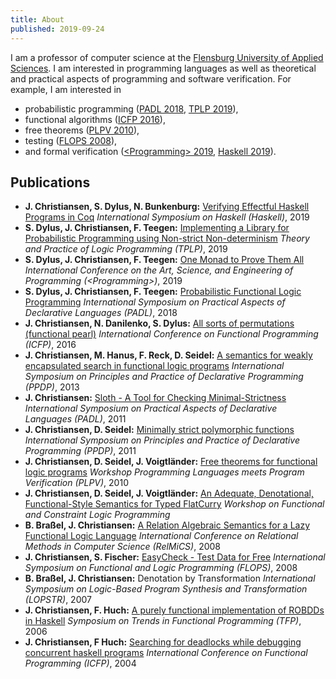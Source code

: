```yaml
---
title: About
published: 2019-09-24
---
```


I am a professor of computer science at the
[Flensburg University of Applied Sciences](https://www.hs-flensburg.de). I am
interested in programming languages as well as theoretical and practical aspects of
programming and software verification. For example, I am interested in

* probabilistic programming ([PADL 2018](http://www-ps.informatik.uni-kiel.de/~sad/padl2018-preprint.pdf), [TPLP 2019](https://arxiv.org/pdf/1905.07212.pdf)),
* functional algorithms ([ICFP 2016](http://informatik.uni-kiel.de/~sad/icfp2016-preprint.pdf)),
* free theorems ([PLPV 2010](http://www.janis-voigtlaender.eu/papers/FreeTheoremsForFunctionalLogicPrograms.pdf)),
* testing ([FLOPS 2008](http://www-ps.informatik.uni-kiel.de/~sebf/data/pub/flops08.pdf)),
* and formal verification ([&lt;Programming&gt; 2019](https://arxiv.org/pdf/1805.08059.pdf), [Haskell 2019](https://www-ps.informatik.uni-kiel.de/~sad/haskell2019-preprint.pdf)).


## Publications

* **J. Christiansen, S. Dylus, N. Bunkenburg:** [Verifying Effectful Haskell Programs in Coq](https://www-ps.informatik.uni-kiel.de/~sad/haskell2019-preprint.pdf) *International Symposium on Haskell (Haskell)*, 2019
* **S. Dylus, J. Christiansen, F. Teegen:** [Implementing a Library for Probabilistic Programming using Non-strict Non-determinism](https://arxiv.org/pdf/1905.07212.pdf) *Theory and Practice of Logic Programming (TPLP)*, 2019
* **S. Dylus, J. Christiansen, F. Teegen:** [One Monad to Prove Them All](https://arxiv.org/pdf/1805.08059.pdf) *International Conference on the Art, Science, and
Engineering of Programming (&lt;Programming&gt;)*, 2019
* **S. Dylus, J. Christiansen, F. Teegen:** [Probabilistic Functional Logic Programming](http://www-ps.informatik.uni-kiel.de/~sad/padl2018-preprint.pdf) *International Symposium on Practical Aspects of Declarative Languages (PADL)*, 2018
* **J. Christiansen, N. Danilenko, S. Dylus:** [All sorts of permutations (functional pearl)](http://informatik.uni-kiel.de/~sad/icfp2016-preprint.pdf) *International Conference on Functional Programming (ICFP)*, 2016
* **J. Christiansen, M. Hanus, F. Reck, D. Seidel:** [A semantics for weakly encapsulated search in functional logic programs](https://www.informatik.uni-kiel.de/~mh/publications/papers/PPDP13.pdf) *International Symposium on Principles and Practice of Declarative Programming (PPDP)*, 2013
* **J. Christiansen:** [Sloth - A Tool for Checking Minimal-Strictness](http://www.rpe.informatik.uni-kiel.de/de/rechnergestutzte-programmentwicklung/dateien/forschungunddiplomarbeiten/PADL.pdf) *International Symposium on Practical Aspects of Declarative Languages (PADL)*, 2011
* **J. Christiansen, D. Seidel:** [Minimally strict polymorphic functions](http://www.rpe.informatik.uni-kiel.de/de/rechnergestutzte-programmentwicklung/dateien/forschungunddiplomarbeiten/PPDP.pdf) *International Symposium on Principles and Practice of Declarative Programming (PPDP)*, 2011
* **J. Christiansen, D. Seidel, J. Voigtländer:** [Free theorems for functional logic programs](http://www.janis-voigtlaender.eu/papers/FreeTheoremsForFunctionalLogicPrograms.pdf) *Workshop Programming Languages meets Program Verification (PLPV)*, 2010
* **J. Christiansen, D. Seidel, J. Voigtländer:** [An Adequate, Denotational, Functional-Style Semantics for Typed FlatCurry](http://citeseerx.ist.psu.edu/viewdoc/download?doi=10.1.1.186.251&rep=rep1&type=pdf) *Workshop on Functional and Constraint Logic Programming*
* **B. Braßel, J. Christiansen:** [A Relation Algebraic Semantics for a Lazy Functional Logic Language](http://citeseerx.ist.psu.edu/viewdoc/download?doi=10.1.1.91.8678&rep=rep1&type=pdf) *International Conference on Relational Methods in Computer Science (RelMiCS)*, 2008
* **J. Christiansen, S. Fischer:** [EasyCheck - Test Data for Free](http://www-ps.informatik.uni-kiel.de/~sebf/data/pub/flops08.pdf) *International Symposium on Functional and Logic Programming (FLOPS)*, 2008
* **B. Braßel, J. Christiansen:** Denotation by Transformation *International Symposium on Logic-Based Program Synthesis and Transformation (LOPSTR)*, 2007
* **J. Christiansen, F. Huch:** [A purely functional implementation of ROBDDs in Haskell](http://www.cs.nott.ac.uk/~psznhn/TFP2006/Papers/09-ChristiansenHuch-APurelyFunctionalImplementationOfROBDDs.pdf) *Symposium on Trends in Functional Programming (TFP)*, 2006
* **J. Christiansen, F Huch:** [Searching for deadlocks while debugging concurrent haskell programs](http://citeseerx.ist.psu.edu/viewdoc/download?doi=10.1.1.84.220&rep=rep1&type=pdf) *International Conference on Functional Programming (ICFP)*, 2004
